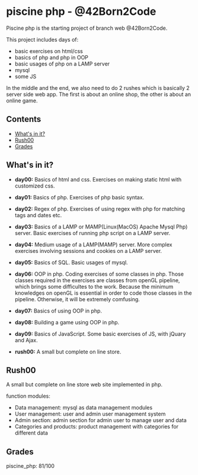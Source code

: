 # piscine php - @42Born2Code

Piscine php is the starting project of branch web @42Born2Code.

This project includes days of:
* basic exercises on html/css
* basics of php and php in OOP
* basic usages of php on a LAMP server
* mysql
* some JS

In the middle and the end, we also need to do 2 rushes which is basically 2 server side
web app. The first is about an online shop, the other is about an online game.

## Contents
* [What's in it?](#whats-in-it)
* [Rush00](#rush00)
* [Grades](#grades)

## What's in it?

* **day00:** Basics of html and css. Exercises on making static html with customized css.

* **day01:** Basics of php. Exercises of php basic syntax.

* **day02:** Regex of php. Exercises of using regex with php for matching tags and dates etc.

* **day03:** Basics of a LAMP or MAMP(Linux(MacOS) Apache Mysql Php) server. Basic exercises of running php script on a LAMP server. 

* **day04:** Medium usage of a LAMP(MAMP) server. More complex exercises involving sessions and cookies on a LAMP server. 

* **day05:** Basics of SQL. Basic usages of mysql.

* **day06:** OOP in php. Coding exercises of some classes in php. Those classes required in the exercises are classes from openGL pipeline, which brings some difficultes to the work.
Because the minimum knowledges on openGL is essential in order to code those classes in the pipeline. Otherwise, it will be extremely comfusing.

* **day07:** Basics of using OOP in php.

* **day08:** Building a game using OOP in php.

* **day09:** Basics of JavaScript. Some basic exercises of JS, with jQuary and Ajax. 

* **rush00:** A small but complete on line store.

## Rush00

A small but complete on line store web site implemented in php.

function modules:

- Data management: mysql as data management modules
- User management: user and admin user management system
- Admin section: admin section for admin user to manage user and data
- Categories and products: product management with categories for different data




## Grades

piscine_php: 81/100


